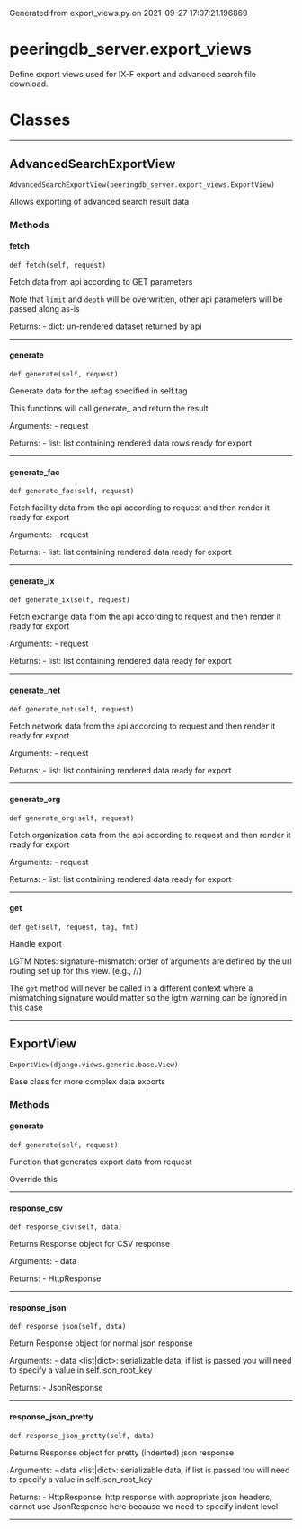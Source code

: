 Generated from export_views.py on 2021-09-27 17:07:21.196869

# peeringdb_server.export_views

Define export views used for IX-F export and advanced search file download.

# Classes
---

## AdvancedSearchExportView

```
AdvancedSearchExportView(peeringdb_server.export_views.ExportView)
```

Allows exporting of advanced search result data


### Methods

#### fetch
`def fetch(self, request)`

Fetch data from api according to GET parameters

Note that `limit` and `depth` will be overwritten, other api
parameters will be passed along as-is

Returns:
    - dict: un-rendered dataset returned by api

---
#### generate
`def generate(self, request)`

Generate data for the reftag specified in self.tag

This functions will call generate_<tag> and return the result

Arguments:
    - request <Request>

Returns:
    - list: list containing rendered data rows ready for export

---
#### generate_fac
`def generate_fac(self, request)`

Fetch facility data from the api according to request and then render
it ready for export

Arguments:
    - request <Request>

Returns:
    - list: list containing rendered data ready for export

---
#### generate_ix
`def generate_ix(self, request)`

Fetch exchange data from the api according to request and then render
it ready for export

Arguments:
    - request <Request>

Returns:
    - list: list containing rendered data ready for export

---
#### generate_net
`def generate_net(self, request)`

Fetch network data from the api according to request and then render
it ready for export

Arguments:
    - request <Request>

Returns:
    - list: list containing rendered data ready for export

---
#### generate_org
`def generate_org(self, request)`

Fetch organization data from the api according to request and then render
it ready for export

Arguments:
    - request <Request>

Returns:
    - list: list containing rendered data ready for export

---
#### get
`def get(self, request, tag, fmt)`

Handle export

LGTM Notes: signature-mismatch: order of arguments are defined by the
url routing set up for this view. (e.g., /<tag>/<fmt>)

The `get` method will never be called in a different
context where a mismatching signature would matter so
the lgtm warning can be ignored in this case

---

## ExportView

```
ExportView(django.views.generic.base.View)
```

Base class for more complex data exports


### Methods

#### generate
`def generate(self, request)`

Function that generates export data from request

Override this

---
#### response_csv
`def response_csv(self, data)`

Returns Response object for CSV response

Arguments:
    - data <list>

Returns:
    - HttpResponse

---
#### response_json
`def response_json(self, data)`

Return Response object for normal json response

Arguments:
    - data <list|dict>: serializable data, if list is passed you will need
        to specify a value in self.json_root_key

Returns:
    - JsonResponse

---
#### response_json_pretty
`def response_json_pretty(self, data)`

Returns Response object for pretty (indented) json response

Arguments:
    - data <list|dict>: serializable data, if list is passed tou will need
        to specify a value in self.json_root_key

Returns:
    - HttpResponse: http response with appropriate json headers, cannot use
        JsonResponse here because we need to specify indent level

---
